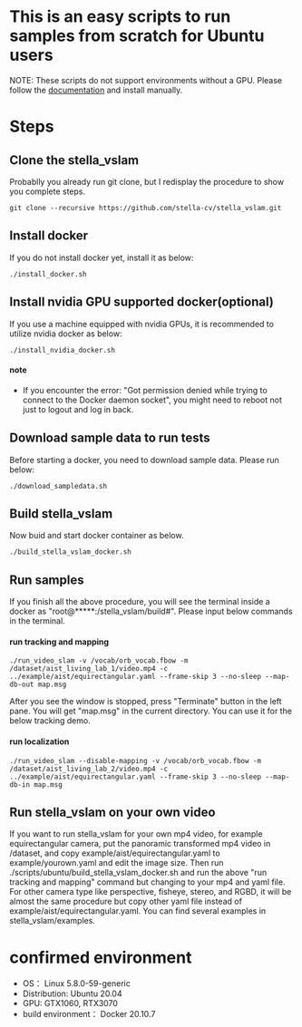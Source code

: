 # This is an easy scripts to run samples from scratch for Ubuntu users

NOTE: These scripts do not support environments without a GPU. Please follow the [documentation](https://stella-cv.readthedocs.io/en/latest/docker.html) and install manually.

# Steps

## Clone the stella_vslam

Probablly you already run git clone, but I redisplay the procedure to show you complete steps.

```shell
git clone --recursive https://github.com/stella-cv/stella_vslam.git
```

## Install docker

If you do not install docker yet, install it as below:

```shell
./install_docker.sh
```

## Install nvidia GPU supported docker(optional)

If you use a machine equipped with nvidia GPUs, it is recommended to utilize nvidia docker as below:

```shell
./install_nvidia_docker.sh
```

#### note

- If you encounter the error: "Got permission denied while trying to connect to the Docker daemon socket", you might need to reboot not just to logout and log in back.

## Download sample data to run tests

Before starting a docker, you need to download sample data.
Please run below:

```shell
./download_sampledata.sh
```

## Build stella_vslam

Now buid and start docker container as below.

```shell
./build_stella_vslam_docker.sh
```

## Run samples

If you finish all the above procedure, you will see the terminal inside a docker as "root@*****:/stella_vslam/build#". Please input below commands in the terminal.

#### run tracking and mapping

```shell
./run_video_slam -v /vocab/orb_vocab.fbow -m /dataset/aist_living_lab_1/video.mp4 -c ../example/aist/equirectangular.yaml --frame-skip 3 --no-sleep --map-db-out map.msg
```

After you see the window is stopped, press "Terminate" button in the left pane.
You will get "map.msg" in the current directory.
You can use it for the below tracking demo.

#### run localization

```shell
./run_video_slam --disable-mapping -v /vocab/orb_vocab.fbow -m /dataset/aist_living_lab_2/video.mp4 -c ../example/aist/equirectangular.yaml --frame-skip 3 --no-sleep --map-db-in map.msg
```

## Run stella_vslam on your own video

If you want to run stella_vslam for your own mp4 video, for example equirectangular camera, put the panoramic transformed mp4 video in /dataset, and copy example/aist/equirectangular.yaml to example/yourown.yaml and edit the image size.
Then run ./scripts/ubuntu/build_stella_vslam_docker.sh and run the above "run tracking and mapping" command but changing to your mp4 and yaml file.
For other camera type like perspective, fisheye, stereo, and RGBD, it will be almost the same procedure but copy other yaml file instead of example/aist/equirectangular.yaml. You can find several examples in stella_vslam/examples.

# confirmed environment

- OS： Linux 5.8.0-59-generic
- Distribution: Ubuntu 20.04
- GPU: GTX1060, RTX3070
- build environment： Docker 20.10.7

